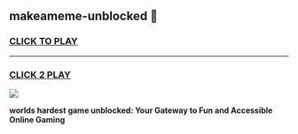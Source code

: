 
## makeameme-unblocked 👋
<h3>
<a href="https://premium.freeplayer.one?title=makeameme-unblocked&ref=14F">CLICK TO PLAY</a></h3>
<hr>

<h3>
<a href="https://premium.freeplayer.one?title=makeameme-unblocked&ref=14F">CLICK 2 PLAY</a>
  
</h3>

<a href="https://premium.freeplayer.one?title=makeameme-unblocked&ref=12F/"><img src="https://clearcache.store/games.png"></a>


**worlds hardest game unblocked: Your Gateway to Fun and Accessible Online Gaming**
